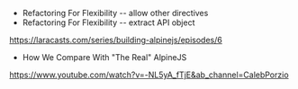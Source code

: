 - Refactoring For Flexibility -- allow other directives
- Refactoring For Flexibility -- extract API object

https://laracasts.com/series/building-alpinejs/episodes/6

- How We Compare With "The Real" AlpineJS

https://www.youtube.com/watch?v=-NL5yA_fTjE&ab_channel=CalebPorzio
